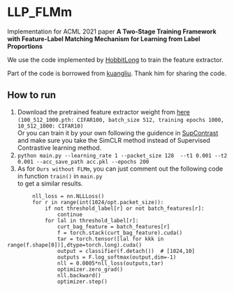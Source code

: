 # LLP_FLMm
Implementation for ACML 2021 paper **A Two-Stage Training Framework with Feature-Label Matching
Mechanism for Learning from Label Proportions**

We use the code implemented by [HobbitLong](https://github.com/HobbitLong/SupContrast) to train the feature extractor.

Part of the code is borrowed from [kuangliu](https://github.com/kuangliu/pytorch-cifar).
Thank him for sharing the code. 

## How to run
1. Download the pretrained feature extractor weight from [here](https://drive.google.com/drive/folders/1d96DTXOdnI_MmgH1bR_fCdgU1swAZycD?usp=sharing)</br>
`(100_512_1000.pth: CIFAR100, batch_size 512, training epochs 1000, 10_512_1000: CIFAR10)` </br>
Or you can train it by your own following the guidence in [SupContrast](https://github.com/HobbitLong/SupContrast) </br>and make sure you take the SimCLR method instead of Supervised Contrastive learning method.
2. `python main.py --learning_rate 1 --packet_size 128  --t1 0.001 --t2 0.001 --acc_save_path acc.pkl --epochs 200`
3. As for `Ours without FLMm`, you can just comment out the following code in function `train()` in `main.py` </br>
to get a similar results.

```
        nll_loss = nn.NLLLoss()
        for r in range(int(1024/opt.packet_size)):
            if not threshold_label[r] or not batch_features[r]:
                continue
            for lal in threshold_label[r]:
                curt_bag_feature = batch_features[r]
                f = torch.stack(curt_bag_feature).cuda()
                tar = torch.tensor([lal for kkk in range(f.shape[0])],dtype=torch.long).cuda()
                output = classifier(f.detach())  # [1024,10]
                outputs = F.log_softmax(output,dim=-1)
                nll = 0.0005*nll_loss(outputs,tar)
                optimizer.zero_grad()
                nll.backward()
                optimizer.step()
```
